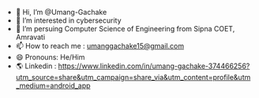 - 👋 Hi, I’m @Umang-Gachake
- 👀 I’m interested in cybersecurity
- 🏫 I’m persuing Computer Science of Engineering from Sipna COET, Amravati 
- 📫 How to reach me : umanggachake15@gmail.com
- 😄 Pronouns: He/Him  
- 🌎 Linkedin : https://www.linkedin.com/in/umang-gachake-374466256?utm_source=share&utm_campaign=share_via&utm_content=profile&utm_medium=android_app
<!---
Umang-Gachake/Umang-Gachake is a ✨ special ✨ repository because its `README.md` (this file) appears on your GitHub profile.
You can click the Preview link to take a look at your changes.
--->

